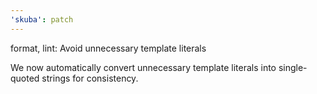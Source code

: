 ```yaml
---
'skuba': patch
---
```


format, lint: Avoid unnecessary template literals

We now automatically convert unnecessary template literals into single-quoted strings for consistency.
